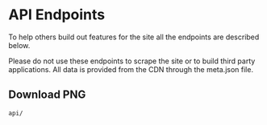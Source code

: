 # API Endpoints

To help others build out features for the site all the endpoints are described below.

<p class="content-warning">
    Please do not use these endpoints to scrape the site or to build third party applications. All data is provided from the CDN through the meta.json file.
</p>

## Download PNG

```
api/
```